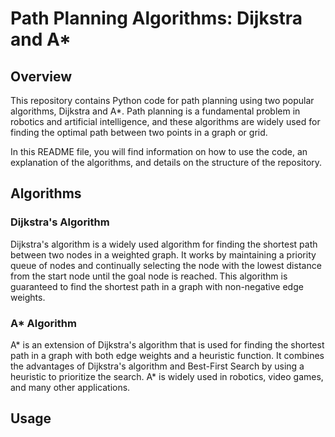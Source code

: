# Path Planning Algorithms: Dijkstra and A*

## Overview
This repository contains Python code for path planning using two popular algorithms, Dijkstra and A*. Path planning is a fundamental problem in robotics and artificial intelligence, and these algorithms are widely used for finding the optimal path between two points in a graph or grid.

In this README file, you will find information on how to use the code, an explanation of the algorithms, and details on the structure of the repository.

## Algorithms
### Dijkstra's Algorithm
Dijkstra's algorithm is a widely used algorithm for finding the shortest path between two nodes in a weighted graph. It works by maintaining a priority queue of nodes and continually selecting the node with the lowest distance from the start node until the goal node is reached. This algorithm is guaranteed to find the shortest path in a graph with non-negative edge weights.

### A* Algorithm
A* is an extension of Dijkstra's algorithm that is used for finding the shortest path in a graph with both edge weights and a heuristic function. It combines the advantages of Dijkstra's algorithm and Best-First Search by using a heuristic to prioritize the search. A* is widely used in robotics, video games, and many other applications.

## Usage 

